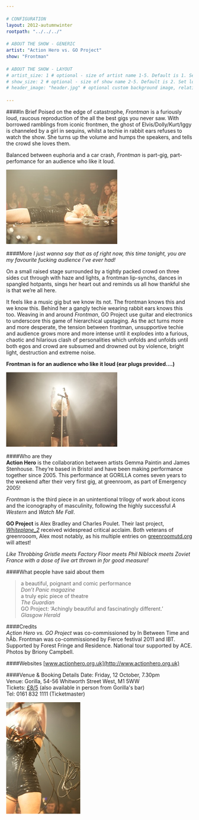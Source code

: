 ```yaml
---

# CONFIGURATION
layout: 2012-autumnwinter
rootpath: "../../../"

# ABOUT THE SHOW - GENERIC
artist: "Action Hero vs. GO Project"
show: "Frontman"

# ABOUT THE SHOW - LAYOUT
# artist_size: 1 # optional - size of artist name 1-5. Default is 1. Set longer names to lower values
# show_size: 2 # optional - size of show name 2-5. Default is 2. Set longer names to lower values
# header_image: "header.jpg" # optional custom background image, relative to current page

---
```


####In Brief
Poised on the edge of catastrophe, *Frontman* is a furiously loud, raucous reproduction of the all the best gigs you never saw. With borrowed ramblings from iconic frontmen, the ghost of Elvis/Dolly/Kurt/Iggy is channeled by a girl in sequins, whilst a techie in rabbit ears refuses to watch the show. She turns up the volume and humps the speakers, and tells the crowd she loves them.     

Balanced between euphoria and a car crash, *Frontman* is part-gig, part-perfomance for an audience who like it loud.    

![Frontman](Action_Hero_6.jpg)

####More
*I just wanna say that as of right now, this time tonight, you are my favourite fucking audience I’ve ever had!*   

On a small raised stage surrounded by a tightly packed crowd on three sides cut through with haze and lights, a frontman lip-synchs, dances in spangled hotpants, sings her heart out and reminds us all how thankful she is that we’re all here.    

It feels like a music gig but we know its not.  The frontman knows this and we know this. Behind her a gangly techie wearing rabbit ears knows this too.  Weaving in and around *Frontman*, GO Project use guitar and electronics to underscore this game of hierarchical upstaging.  As the act turns more and more desperate, the tension between frontman, unsupportive techie and audience grows more and more intense until it explodes into a furious, chaotic and hilarious clash of personalities which unfolds and unfolds until both egos and crowd are subsumed and drowned out by violence, bright light, destruction and extreme noise.    

**Frontman is for an audience who like it loud (ear plugs provided....)**     

![Frontman](Action_Hero_1.jpg)

####Who are they       
**Action Hero** is the collaboration between artists Gemma Paintin and James Stenhouse. They’re based in Bristol and have been making performance together since 2005. This performance at GORILLA comes seven years to the weekend after their very first gig, at greenroom, as part of Emergency 2005!     

*Frontman* is the third piece in an unintentional trilogy of work about icons and the iconography of masculinity, following the highly successful *A Western* and *Watch Me Fall*.     

**GO Project** is Alex Bradley and Charles Poulet. Their last project, [*Whiteplane_2*](http://www.guardian.co.uk/music/2006/jun/11/jazz) received widespread critical acclaim.  Both veterans of greenrooom, Alex most notably, as his multiple entries on [greenroomutd.org]( http://greenroomutd.org/people/alex-bradley) will attest!      
   
*Like Throbbing Gristle meets Factory Floor meets Phil Niblock meets Zoviet France with a dose of live art thrown in for good measure!*    

####What people have said about them
>a beautiful, poignant and comic performance<br>*Don’t Panic magazine*    
>a truly epic piece of theatre<br>*The Guardian*         
>GO Project: ‘Achingly beautiful and fascinatingly different.’<br>*Glasgow Herald*     

####Credits      
*Action Hero vs. GO Project* was co-commissioned by In Between Time and hÅb. Frontman was co-commissioned by Fierce festival 2011 and IBT. Supported by Forest Fringe and Residence. National tour supported by ACE. Photos by Briony Campbell.     

####Websites
[www.actionhero.org.uk](http://www.actionhero.org.uk)

####Venue & Booking Details
Date:    Friday, 12 October, 7.30pm    
Venue:  Gorilla, 54-56 Whitworth Street West, M1 5WW    
Tickets: [£8/5](http://www.wegottickets.com/wordofwarning) (also available in person from Gorilla's bar)      
Tel: 0161 832 1111 (Ticketmaster)   

![Frontman](Action_Hero_2.jpg)
